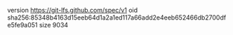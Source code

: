 version https://git-lfs.github.com/spec/v1
oid sha256:85348b4163d15eeb64d1a2a1ed117a66add2e4eeb652466db2700dfe5fe9a051
size 9034
